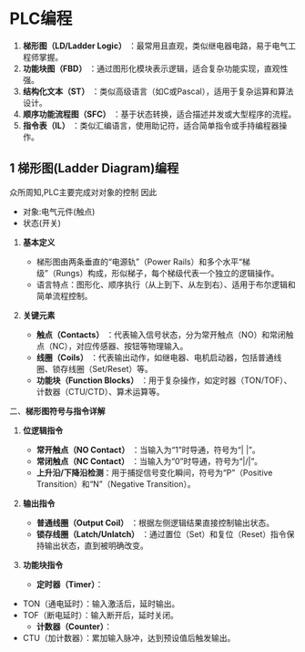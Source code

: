 # PLC编程


1. **梯形图（LD/Ladder Logic）** ：最常用且直观，类似继电器电路，易于电气工程师掌握。  
2. **功能块图（FBD）** ：通过图形化模块表示逻辑，适合复杂功能实现，直观性强。  
3. **结构化文本（ST）** ：类似高级语言（如C或Pascal），适用于复杂运算和算法设计。  
4. **顺序功能流程图（SFC）** ：基于状态转换，适合描述并发或大型程序的流程。  
5. **指令表（IL）** ：类似汇编语言，使用助记符，适合简单指令或手持编程器操作。  


## 1 梯形图(Ladder Diagram)编程

众所周知,PLC主要完成对对象的控制
因此
- 对象:电气元件(触点)
- 状态(开关)

1. **基本定义**  
   - 梯形图由两条垂直的“电源轨”（Power Rails）和多个水平“梯级”（Rungs）构成，形似梯子，每个梯级代表一个独立的逻辑操作。  
   - 语言特点：图形化、顺序执行（从上到下、从左到右）、适用于布尔逻辑和简单流程控制。  

2. **关键元素**  
   - **触点（Contacts）** ：代表输入信号状态，分为常开触点（NO）和常闭触点（NC），对应传感器、按钮等物理输入。  
   - **线圈（Coils）** ：代表输出动作，如继电器、电机启动器，包括普通线圈、锁存线圈（Set/Reset）等。  
   - **功能块（Function Blocks）** ：用于复杂操作，如定时器（TON/TOF）、计数器（CTU/CTD）、算术运算等。  


二、**梯形图符号与指令详解**  
1. **位逻辑指令**  
   - **常开触点（NO Contact）** ：当输入为“1”时导通，符号为“| |”。  
   - **常闭触点（NC Contact）** ：当输入为“0”时导通，符号为“|/|”。  
   - **上升沿/下降沿检测**：用于捕捉信号变化瞬间，符号为“P”（Positive Transition）和“N”（Negative Transition）。  

2. **输出指令**  
   - **普通线圈（Output Coil）** ：根据左侧逻辑结果直接控制输出状态。  
   - **锁存线圈（Latch/Unlatch）** ：通过置位（Set）和复位（Reset）指令保持输出状态，直到被明确改变。  

3. **功能块指令**  
   - **定时器（Timer）**：  
- TON（通电延时）：输入激活后，延时输出。  
- TOF（断电延时）：输入断开后，延时关闭。  
   - **计数器（Counter）**：  
- CTU（加计数器）：累加输入脉冲，达到预设值后触发输出。  
